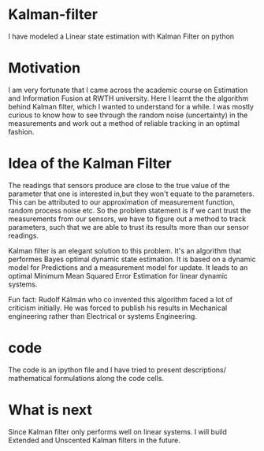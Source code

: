 # Kalman-filter
I have modeled a Linear state estimation with Kalman Filter on python

# Motivation
I am very fortunate that I came across the academic course on Estimation and Information Fusion at RWTH university. Here I learnt the the algorithm behind Kalman filter, which I wanted to understand for a while. I was mostly curious to know how to see through the random noise (uncertainty) in the measurements and work out a method of reliable tracking in an optimal fashion. 

# Idea of the Kalman Filter
The readings that sensors produce are close to the true value of the parameter that one is interested in,but they won't equate to the parameters.
This can be attributed to our approximation of measurement function, random process noise etc. 
So the problem statement is if we cant trust the measurements from our sensors, we have to figure out a method to track parameters, such that we are able to trust its results more than our sensor readings.

Kalman filter is an elegant solution to this problem. It's an algorithm that performes Bayes optimal dynamic state estimation. It is based on a dynamic model for Predictions and a measurement model for update. It leads to an optimal Minimum Mean Squared Error Estimation for linear dynamic systems. 

Fun fact: Rudolf Kálmán who co invented this algorithm faced a lot of criticism initially. He was forced to publish his results in  Mechanical engineering rather than Electrical or systems Engineering. 

# code
The code is an ipython file and I have tried to present descriptions/ mathematical formulations along the code cells. 

# What is next
Since Kalman filter only performs well on linear systems. I will build Extended and Unscented Kalman filters in the future. 
